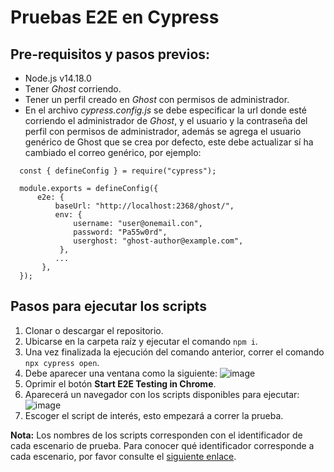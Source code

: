 # Pruebas E2E en Cypress

## Pre-requisitos y pasos previos:

- Node.js v14.18.0
- Tener _Ghost_ corriendo.
- Tener un perfil creado en _Ghost_ con permisos de administrador.
- En el archivo _cypress.config.js_ se debe especificar la url donde esté corriendo el administrador de _Ghost_, y el usuario y la contraseña del perfil con permisos de administrador, además se agrega el usuario genérico de Ghost que se crea por defecto, este debe actualizar sí ha cambiado el correo genérico, por ejemplo:

```
  const { defineConfig } = require("cypress");

  module.exports = defineConfig({
      e2e: {
          baseUrl: "http://localhost:2368/ghost/",
          env: {
              username: "user@onemail.con",
              password: "Pa55w0rd",
              userghost: "ghost-author@example.com",
           },
          ...
       },
  });
```

## Pasos para ejecutar los scripts

1. Clonar o descargar el repositorio.
2. Ubicarse en la carpeta raíz y ejecutar el comando `npm i`.
3. Una vez finalizada la ejecución del comando anterior, correr el comando `npx cypress open`.
4. Debe aparecer una ventana como la siguiente:
   ![image](https://user-images.githubusercontent.com/17149432/236364140-09b8c0e1-d937-4b30-a6cf-1ed9caf925f2.png)
5. Oprimir el botón **Start E2E Testing in Chrome**.
6. Aparecerá un navegador con los scripts disponibles para ejecutar:
   ![image](https://user-images.githubusercontent.com/17149432/236364324-ae425d21-29e6-4c9b-bf31-2ced190cc312.png)
7. Escoger el script de interés, esto empezará a correr la prueba.

**Nota:** Los nombres de los scripts corresponden con el identificador de cada escenario de prueba. Para conocer qué identificador corresponde a cada escenario, por favor consulte el [siguiente enlace](https://github.com/Molvilada/Pruebas_E2E_Grupo_17/wiki/Escenarios-de-prueba).
